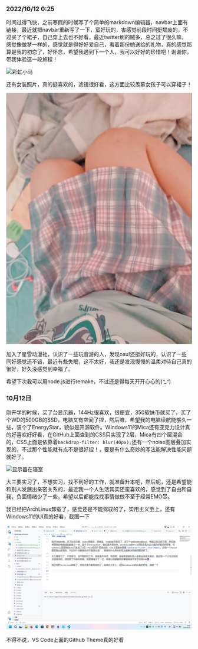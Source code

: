 ### 2022/10/12 0:25

时间过得飞快，之前寒假的时候写了个简单的markdown编辑器，navbar上面有链接，最近就把navbar重新写了一下，蛮好玩的，害感觉前段时间挺颓废的，不过买了个裙子，自己穿上去也不好看，最近twitter刷的贼多，总之过了很久嘛，感觉像做梦一样的，感觉就是得好好爱自己，看着那份她送给的礼物，真的感觉那算是我的初恋了，好怀念，希望我遇到下一个人，我可以好好的珍惜吧！谢谢你，带我体验这一段旅程！

![彩虹小马](./assets/QQ%E5%9B%BE%E7%89%8720221012003256.jpg)

还有女装照片，真的挺喜欢的，滤镜很好看，这方面比较羡慕女孩子可以穿裙子！

![JK照片](./assets/QQ%E5%9B%BE%E7%89%8720221012003808.jpg)

加入了星雪动漫社，认识了一些玩音游的人，发现osu!还挺好玩的，认识了一些同好感觉还不错，最近有些失眠，这不太好，我还是发现慢慢的温柔对待自己真的很好，好久没感觉到幸福了。

希望下次我可以用node.js进行remake，不过还是得每天开开心心的(*^_^*)

### 10月12日

刚开学的时候，买了台显示器，144Hz很喜欢，很便宜，350软妹币就买了，买了个WD的500GB的SSD，电脑又有空间了捏，然后嘛，希望我的电脑续航能够久一些，装个了EnergyStar，貌似是开源软件。Windows11的Mica还有亚克力设计真的好喜欢好好看，在GitHub上面查到的CSS只实现了2层，Mica有四个层混合的，CSS上面是依靠着`backdrop-filter: blur(40px);`还有一个noise图层叠加实现的，不过那个性能就有点不是很好捏！，要是有什么奇妙的写法能解决性能问题就好了。

![显示器在寝室](./assets/QQ%E5%9B%BE%E7%89%8720221012142517.jpg)

大三要实习了，不想实习，找不到好的工作，就准备升本吧，然后呢，还是希望能和别人发展出亲密关系的，最近我一个人生活其实还蛮喜欢的，感觉到了自由和自我，负面情绪少了一些，希望以后都能找找事情做做不至于经常EMO😈。

我已经把ArchLinux卸载了，感觉还是不能驾驭的了，实用主义至上，还有Windows11的UI真的好看，截图一下

![Windows11截图](./assets/QQ%E6%88%AA%E5%9B%BE20221012141955.png)

不得不说，VS Code上面的Github Theme真的好看


